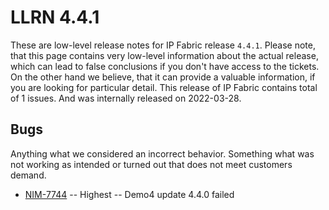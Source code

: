 # LLRN 4.4.1

These are low-level release notes for IP Fabric release `4.4.1`. Please note, that this page contains very low-level information about the actual release, which can lead to false conclusions if you don't have access to the tickets. On the other hand we believe, that it can provide a valuable information, if you are looking for particular detail. This release of IP Fabric contains total of 1 issues. And was internally released on 2022-03-28.

## Bugs

Anything what we considered an incorrect behavior. Something what was not working as intended or turned out that does not meet customers demand.

- [NIM-7744](https://ipfabric.atlassian.net/browse/NIM-7744) -- Highest -- Demo4 update 4.4.0 failed
